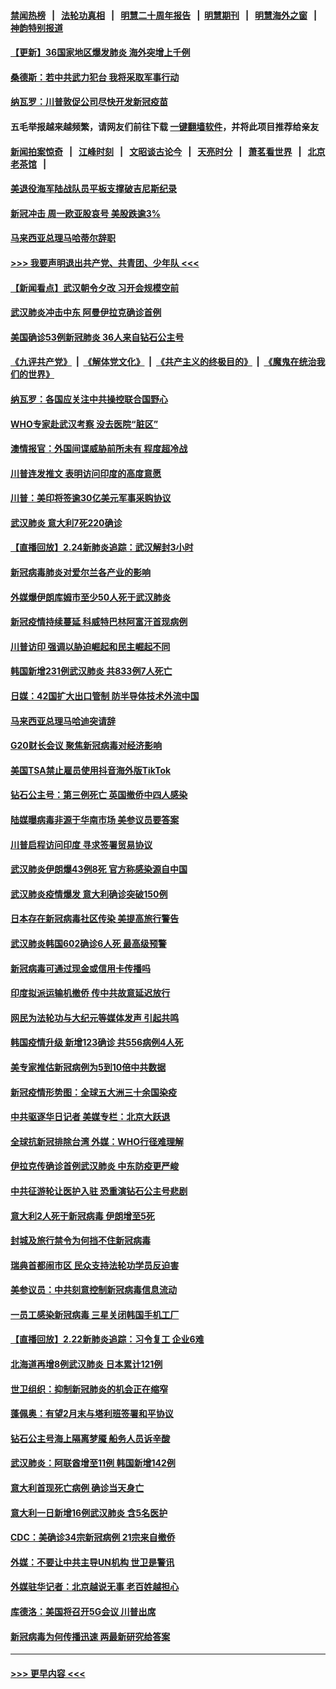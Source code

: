 #### [禁闻热榜](热点新闻.md?=0)  &nbsp;&nbsp;|&nbsp;&nbsp; [法轮功真相](https://github.com/gfw-breaker/truth/blob/master/README.md?=0) &nbsp;&nbsp;|&nbsp;&nbsp; [明慧二十周年报告](https://github.com/gfw-breaker/mh-reports/blob/master/README.md?=0) &nbsp;&nbsp;|&nbsp;&nbsp;[明慧期刊](https://github.com/gfw-breaker/mh-qikan) &nbsp;&nbsp;|&nbsp;&nbsp; [明慧海外之窗](https://github.com/gfw-breaker/mh-news/blob/master/README.md?=0) &nbsp;&nbsp;|&nbsp;&nbsp; [神韵特别报道](https://github.com/gfw-breaker/mh-news/blob/master/shenyun.md?=0)
#### [【更新】36国家地区爆发肺炎 海外突增上千例](../pages/nsc418/n11890652.md?t=02250902) 
#### [桑德斯：若中共武力犯台 我将采取军事行动](../pages/nsc418/n11893282.md?t=02250902) 
#### [纳瓦罗：川普敦促公司尽快开发新冠疫苗](../pages/nsc418/n11893211.md?t=02250902) 
#### 五毛举报越来越频繁，请网友们前往下载 [一键翻墙软件](https://github.com/gfw-breaker/ssr-accounts)，并将此项目推荐给亲友
#### [新闻拍案惊奇](https://github.com/gfw-breaker/banned-news/blob/master/pages/link4.md) &nbsp;&nbsp;|&nbsp;&nbsp; [江峰时刻](https://github.com/gfw-breaker/banned-news/blob/master/pages/link4.md) &nbsp;&nbsp;|&nbsp;&nbsp; [文昭谈古论今](https://github.com/gfw-breaker/banned-news/blob/master/pages/link4.md) &nbsp;&nbsp;|&nbsp;&nbsp; [天亮时分](https://github.com/gfw-breaker/banned-news/blob/master/pages/link4.md) &nbsp;&nbsp;|&nbsp;&nbsp; [萧茗看世界](https://github.com/gfw-breaker/banned-news/blob/master/pages/link4.md) &nbsp;&nbsp;|&nbsp;&nbsp; [北京老茶馆](https://github.com/gfw-breaker/banned-news/blob/master/pages/link4.md) &nbsp;&nbsp;|&nbsp;&nbsp; 
#### [美退役海军陆战队员平板支撑破吉尼斯纪录](../pages/nsc418/n11893022.md?t=02250902) 
#### [新冠冲击 周一欧亚股哀号 美股跌逾3%](../pages/nsc418/n11892648.md?t=02250902) 
#### [马来西亚总理马哈蒂尔辞职](../pages/nsc418/n11892792.md?t=02250902) 
#### [>>> 我要声明退出共产党、共青团、少年队 <<<](https://github.com/begood0513/goodnews/blob/master/quit/letter.md) 
#### [【新闻看点】武汉朝令夕改 习开会规模空前](../pages/nsc418/n11892858.md?t=02250902) 
#### [武汉肺炎冲击中东 阿曼伊拉克确诊首例](../pages/nsc418/n11892871.md?t=02250902) 
#### [美国确诊53例新冠肺炎 36人来自钻石公主号](../pages/nsc418/n11892877.md?t=02250902) 
#### [《九评共产党》](https://github.com/begood0513/9ping.md/blob/master/README.md) &nbsp;|&nbsp; [《解体党文化》](../../../../jtdwh.md/blob/master/README.md)  &nbsp;|&nbsp; [《共产主义的终极目的》](../../../../gczydzjmd.md/blob/master/README.md) &nbsp;|&nbsp; [《魔鬼在统治我们的世界》](../../../../mgztzwmdsj.md/blob/master/README.md) 
#### [纳瓦罗：各国应关注中共操控联合国野心](../pages/nsc418/n11892856.md?t=02250902) 
#### [WHO专家赴武汉考察 没去医院“脏区”](../pages/nsc418/n11892736.md?t=02250902) 
#### [澳情报官：外国间谍威胁前所未有 程度超冷战](../pages/nsc418/n11892672.md?t=02250902) 
#### [川普连发推文 表明访问印度的高度意愿](../pages/nsc418/n11891927.md?t=02250902) 
#### [川普：美印将签逾30亿美元军事采购协议](../pages/nsc418/n11892494.md?t=02250902) 
#### [武汉肺炎 意大利7死220确诊](../pages/nsc418/n11892166.md?t=02250902) 
#### [【直播回放】2.24新肺炎追踪：武汉解封3小时](../pages/nsc418/n11892242.md?t=02250902) 
#### [新冠病毒肺炎对爱尔兰各产业的影响](../pages/nsc418/n11892328.md?t=02250902) 
#### [外媒爆伊朗库姆市至少50人死于武汉肺炎](../pages/nsc418/n11891996.md?t=02250902) 
#### [新冠疫情持续蔓延 科威特巴林阿富汗首现病例](../pages/nsc418/n11892052.md?t=02250902) 
#### [川普访印 强调以胁迫崛起和民主崛起不同](../pages/nsc418/n11891855.md?t=02250902) 
#### [韩国新增231例武汉肺炎 共833例7人死亡](../pages/nsc418/n11891919.md?t=02250902) 
#### [日媒：42国扩大出口管制 防半导体技术外流中国](../pages/nsc418/n11891730.md?t=02250902) 
#### [马来西亚总理马哈迪突请辞](../pages/nsc418/n11891521.md?t=02250902) 
#### [G20财长会议 聚焦新冠病毒对经济影响](../pages/nsc418/n11890400.md?t=02250902) 
#### [美国TSA禁止雇员使用抖音海外版TikTok](../pages/nsc418/n11890500.md?t=02250902) 
#### [钻石公主号：第三例死亡 英国撤侨中四人感染](../pages/nsc418/n11890293.md?t=02250902) 
#### [陆媒曝病毒非源于华南市场 美参议员要答案](../pages/nsc418/n11890306.md?t=02250902) 
#### [川普启程访问印度 寻求签署贸易协议](../pages/nsc418/n11890275.md?t=02250902) 
#### [武汉肺炎伊朗爆43例8死 官方称感染源自中国](../pages/nsc418/n11890128.md?t=02250902) 
#### [武汉肺炎疫情爆发 意大利确诊突破150例](../pages/nsc418/n11889926.md?t=02250902) 
#### [日本存在新冠病毒社区传染 美提高旅行警告](../pages/nsc418/n11889917.md?t=02250902) 
#### [武汉肺炎韩国602确诊6人死 最高级预警](../pages/nsc418/n11889715.md?t=02250902) 
#### [新冠病毒可通过现金或信用卡传播吗](../pages/nsc418/n11886629.md?t=02250902) 
#### [印度拟派运输机撤侨 传中共故意延迟放行](../pages/nsc418/n11889362.md?t=02250902) 
#### [网民为法轮功与大纪元等媒体发声 引起共鸣](../pages/nsc418/n11889143.md?t=02250902) 
#### [韩国疫情升级 新增123确诊 共556病例4人死](../pages/nsc418/n11888882.md?t=02250902) 
#### [美专家推估新冠病例为5到10倍中共数据](../pages/nsc418/n11884404.md?t=02250902) 
#### [新冠疫情形势图：全球五大洲三十余国染疫](../pages/nsc418/n11888454.md?t=02250902) 
#### [中共驱逐华日记者 美媒专栏：北京大跃退](../pages/nsc418/n11888453.md?t=02250902) 
#### [全球抗新冠排除台湾 外媒：WHO行径难理解](../pages/nsc418/n11888248.md?t=02250902) 
#### [伊拉克传确诊首例武汉肺炎 中东防疫更严峻](../pages/nsc418/n11888333.md?t=02250902) 
#### [中共征游轮让医护入驻 恐重演钻石公主号悲剧](../pages/nsc418/n11888077.md?t=02250902) 
#### [意大利2人死于新冠病毒 伊朗增至5死](../pages/nsc418/n11888083.md?t=02250902) 
#### [封城及旅行禁令为何挡不住新冠病毒](../pages/nsc418/n11888067.md?t=02250902) 
#### [瑞典首都闹市区 民众支持法轮功学员反迫害](../pages/nsc418/n11886192.md?t=02250902) 
#### [美参议员：中共刻意控制新冠病毒信息流动](../pages/nsc418/n11887949.md?t=02250902) 
#### [一员工感染新冠病毒 三星关闭韩国手机工厂](../pages/nsc418/n11887983.md?t=02250902) 
#### [【直播回放】2.22新肺炎追踪：习令复工 企业6难](../pages/nsc418/n11887888.md?t=02250902) 
#### [北海道再增8例武汉肺炎 日本累计121例](../pages/nsc418/n11887417.md?t=02250902) 
#### [世卫组织：抑制新冠肺炎的机会正在缩窄](../pages/nsc418/n11886977.md?t=02250902) 
#### [蓬佩奥：有望2月末与塔利班签署和平协议](../pages/nsc418/n11887248.md?t=02250902) 
#### [钻石公主号海上隔离梦魇 船务人员诉辛酸](../pages/nsc418/n11887145.md?t=02250902) 
#### [武汉肺炎：阿联酋增至11例 韩国新增142例](../pages/nsc418/n11887047.md?t=02250902) 
#### [意大利首现死亡病例 确诊当天身亡](../pages/nsc418/n11886856.md?t=02250902) 
#### [意大利一日新增16例武汉肺炎 含5名医护](../pages/nsc418/n11886558.md?t=02250902) 
#### [CDC：美确诊34宗新冠病例 21宗来自撤侨](../pages/nsc418/n11886795.md?t=02250902) 
#### [外媒：不要让中共主导UN机构 世卫是警讯](../pages/nsc418/n11886401.md?t=02250902) 
#### [外媒驻华记者：北京越说无事 老百姓越担心](../pages/nsc418/n11886604.md?t=02250902) 
#### [库德洛：美国将召开5G会议 川普出席](../pages/nsc418/n11886529.md?t=02250902) 
#### [新冠病毒为何传播迅速 两最新研究给答案](../pages/nsc418/n11886505.md?t=02250902) 

----
#### [ >>> 更早内容 <<< ](../indexes/nsc418-earlier.md)
